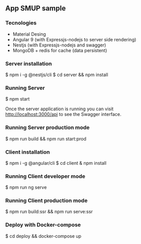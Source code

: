 ## App SMUP sample

### Tecnologies

* Material Desing
* Angular 9 (with Expressjs-nodejs to server side rendering)
* Nestjs (with Expressjs-nodejs and swagger)
* MongoDB + redis for cache (data persistent)

### Server installation

$ npm i -g @nestjs/cli
$ cd server && npm install

### Running Server

$ npm start

Once the server application is running you can visit [http://localhost:3000/api](http://localhost:3000/api) to see the Swagger interface.

### Running Server production mode

$ npm run build && npm run start:prod

### Client installation

$ npm i -g @angular/cli
$ cd client & npm install

### Running Client developer mode

$ npm run ng serve

### Running Client production mode

$ npm run build:ssr && npm run serve:ssr

### Deploy with Docker-compose

$ cd deploy && docker-compose up
